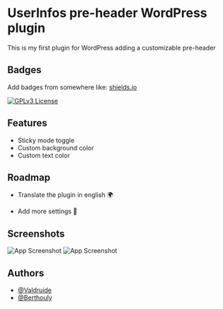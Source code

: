 
# UserInfos pre-header WordPress plugin

This is my first plugin for WordPress adding a customizable pre-header


## Badges

Add badges from somewhere like: [shields.io](https://shields.io/)


[![GPLv3 License](https://img.shields.io/badge/License-GPL%20v3-yellow.svg)](https://opensource.org/licenses/)


## Features

- Sticky mode toggle
- Custom background color
- Custom text color


## Roadmap

- Translate the plugin in english 🌍

- Add more settings 🔧


## Screenshots

![App Screenshot](https://img001.prntscr.com/file/img001/zONYlUPFQ56Kmk0vizxawA.png)
![App Screenshot](https://img001.prntscr.com/file/img001/rv0StoEoTvuBGhLnAJV9Vw.png)


## Authors

- [@Valdruide](https://github.com/valdruide)
- [@Berthouly](https://github.com/Berthouly)

